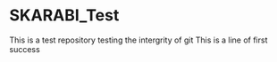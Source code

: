 # SKARABI_Test
This is a test repository testing the intergrity of git
This is a line of first success
